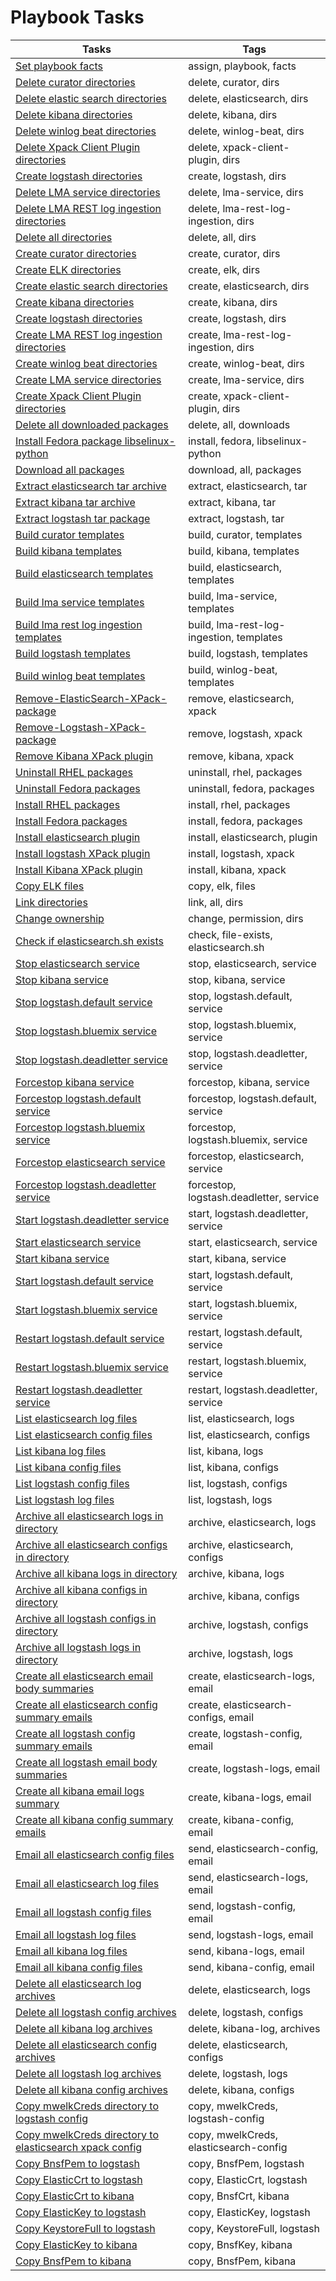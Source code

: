 # Playbook Tasks

| Tasks | Tags |
| ----- | ---- |
|[Set playbook facts](tasks/assign-playbook-facts.json)|assign, playbook, facts|
|[Delete curator directories](tasks/delete-curator-dirs.json)|delete, curator, dirs|
|[Delete elastic search directories](tasks/delete-elasticsearch-dirs.json)|delete, elasticsearch, dirs|
|[Delete kibana directories](tasks/delete-kibana-dirs.json)|delete, kibana, dirs|
|[Delete winlog beat directories](tasks/delete-winlog-beat-dirs.json)|delete, winlog-beat, dirs|
|[Delete Xpack Client Plugin directories](tasks/delete-xpack-client-plugin-dirs.json)|delete, xpack-client-plugin, dirs|
|[Create logstash directories](tasks/create-logstash-dirs.json)|create, logstash, dirs|
|[Delete LMA service directories](tasks/delete-lma-service-dirs.json)|delete, lma-service, dirs|
|[Delete LMA REST log ingestion directories](tasks/delete-lma-rest-log-ingestion-dirs.json)|delete, lma-rest-log-ingestion, dirs|
|[Delete all directories](tasks/delete-all-dirs.json)|delete, all, dirs|
|[Create curator directories](tasks/create-curator-dirs.json)|create, curator, dirs|
|[Create ELK directories](tasks/create-elk-dirs.json)|create, elk, dirs|
|[Create elastic search directories](tasks/create-elasticsearch-dirs.json)|create, elasticsearch, dirs|
|[Create kibana directories](tasks/create-kibana-dirs.json)|create, kibana, dirs|
|[Create logstash directories](tasks/create-logstash-dirs.json)|create, logstash, dirs|
|[Create LMA REST log ingestion directories](tasks/create-lma-rest-log-ingestion-dirs.json)|create, lma-rest-log-ingestion, dirs|
|[Create winlog beat directories](tasks/create-winlog-beat-dirs.json)|create, winlog-beat, dirs|
|[Create LMA service directories](tasks/create-lma-service-dirs.json)|create, lma-service, dirs|
|[Create Xpack Client Plugin directories](tasks/create-xpack-client-plugin-dirs.json)|create, xpack-client-plugin, dirs|
|[Delete all downloaded packages](tasks/delete-all-downloads.json)|delete, all, downloads|
|[Install Fedora package libselinux-python](tasks/install-fedora-libselinux-python.json)|install, fedora, libselinux-python|
|[Download all packages](tasks/download-all-packages.json)|download, all, packages|
|[Extract elasticsearch tar archive](tasks/extract-elasticsearch-tar.json)|extract, elasticsearch, tar|
|[Extract kibana tar archive](tasks/extract-kibana-tar.json)|extract, kibana, tar|
|[Extract logstash tar package](tasks/extract-logstash-tar.json)|extract, logstash, tar|
|[Build curator templates](tasks/build-curator-templates.json)|build, curator, templates|
|[Build kibana templates](tasks/build-kibana-templates.json)|build, kibana, templates|
|[Build elasticsearch templates](tasks/build-elasticsearch-templates.json)|build, elasticsearch, templates|
|[Build lma service templates](tasks/build-lma-service-templates.json)|build, lma-service, templates|
|[Build lma rest log ingestion templates](tasks/build-lma-rest-log-ingestion-templates.json)|build, lma-rest-log-ingestion, templates|
|[Build logstash templates](tasks/build-logstash-templates.json)|build, logstash, templates|
|[Build winlog beat templates](tasks/build-winlog-beat-templates.json)|build, winlog-beat, templates|
|[Remove-ElasticSearch-XPack-package](tasks/remove-elasticsearch-xpack.json)|remove, elasticsearch, xpack|
|[Remove-Logstash-XPack-package](tasks/remove-logstash-xpack.json)|remove, logstash, xpack|
|[Remove Kibana XPack plugin](tasks/remove-kibana-xpack.json)|remove, kibana, xpack|
|[Uninstall RHEL packages](tasks/uninstall-rhel-packages.json)|uninstall, rhel, packages|
|[Uninstall Fedora packages](tasks/uninstall-fedora-packages.json)|uninstall, fedora, packages|
|[Install RHEL packages](tasks/install-rhel-packages.json)|install, rhel, packages|
|[Install Fedora packages](tasks/install-fedora-packages.json)|install, fedora, packages|
|[Install elasticsearch plugin](tasks/install-elasticsearch-plugin.json)|install, elasticsearch, plugin|
|[Install logstash XPack plugin](tasks/install-logstash-xpack.json)|install, logstash, xpack|
|[Install Kibana XPack plugin](tasks/install-kibana-xpack.json)|install, kibana, xpack|
|[Copy ELK files](tasks/copy-elk-files.json)|copy, elk, files|
|[Link directories](tasks/link-all-dirs.json)|link, all, dirs|
|[Change ownership](tasks/change-permission-dirs.json)|change, permission, dirs|
|[Check if elasticsearch.sh exists](tasks/check-file-exists-elasticsearch.sh.json)|check, file-exists, elasticsearch.sh|
|[Stop elasticsearch service](tasks/stop-elasticsearch-service.json)|stop, elasticsearch, service|
|[Stop kibana service](tasks/stop-kibana-service.json)|stop, kibana, service|
|[Stop logstash.default service](tasks/stop-logstash.default-service.json)|stop, logstash.default, service|
|[Stop logstash.bluemix service](tasks/stop-logstash.bluemix-service.json)|stop, logstash.bluemix, service|
|[Stop logstash.deadletter service](tasks/stop-logstash.deadletter-service.json)|stop, logstash.deadletter, service|
|[Forcestop kibana service](tasks/forcestop-kibana-service.json)|forcestop, kibana, service|
|[Forcestop logstash.default service](tasks/forcestop-logstash.default-service.json)|forcestop, logstash.default, service|
|[Forcestop logstash.bluemix service](tasks/forcestop-logstash.bluemix-service.json)|forcestop, logstash.bluemix, service|
|[Forcestop elasticsearch service](tasks/forcestop-elasticsearch-service.json)|forcestop, elasticsearch, service|
|[Forcestop logstash.deadletter service](tasks/forcestop-logstash.deadletter-service.json)|forcestop, logstash.deadletter, service|
|[Start logstash.deadletter service](tasks/start-logstash.deadletter-service.json)|start, logstash.deadletter, service|
|[Start elasticsearch service](tasks/start-elasticsearch-service.json)|start, elasticsearch, service|
|[Start kibana service](tasks/start-kibana-service.json)|start, kibana, service|
|[Start logstash.default service](tasks/start-logstash.default-service.json)|start, logstash.default, service|
|[Start logstash.bluemix service](tasks/start-logstash.bluemix-service.json)|start, logstash.bluemix, service|
|[Restart logstash.default service](tasks/restart-logstash.default-service.json)|restart, logstash.default, service|
|[Restart logstash.bluemix service](tasks/restart-logstash.bluemix-service.json)|restart, logstash.bluemix, service|
|[Restart logstash.deadletter service](tasks/restart-logstash.deadletter-service.json)|restart, logstash.deadletter, service|
|[List elasticsearch log files](tasks/list-elasticsearch-logs.json)|list, elasticsearch, logs|
|[List elasticsearch config files](tasks/list-elasticsearch-configs.json)|list, elasticsearch, configs|
|[List kibana log files](tasks/list-kibana-logs.json)|list, kibana, logs|
|[List kibana config files](tasks/list-kibana-configs.json)|list, kibana, configs|
|[List logstash config files](tasks/list-logstash-configs.json)|list, logstash, configs|
|[List logstash log files](tasks/list-logstash-logs.json)|list, logstash, logs|
|[Archive all elasticsearch logs in directory](tasks/archive-elasticsearch-logs.json)|archive, elasticsearch, logs|
|[Archive all elasticsearch configs in directory](tasks/archive-elasticsearch-configs.json)|archive, elasticsearch, configs|
|[Archive all kibana logs in directory](tasks/archive-kibana-logs.json)|archive, kibana, logs|
|[Archive all kibana configs in directory](tasks/archive-kibana-configs.json)|archive, kibana, configs|
|[Archive all logstash configs in directory](tasks/archive-logstash-configs.json)|archive, logstash, configs|
|[Archive all logstash logs in directory](tasks/archive-logstash-logs.json)|archive, logstash, logs|
|[Create all elasticsearch email body summaries](tasks/create-elasticsearch-logs-email.json)|create, elasticsearch-logs, email|
|[Create all elasticsearch config summary emails](tasks/create-elasticsearch-configs-email.json)|create, elasticsearch-configs, email|
|[Create all logstash config summary emails](tasks/create-logstash-config-email.json)|create, logstash-config, email|
|[Create all logstash email body summaries](tasks/create-logstash-logs-email.json)|create, logstash-logs, email|
|[Create all kibana email logs summary](tasks/create-kibana-logs-email.json)|create, kibana-logs, email|
|[Create all kibana config summary emails](tasks/create-kibana-config-email.json)|create, kibana-config, email|
|[Email all elasticsearch config files](tasks/send-elasticsearch-config-email.json)|send, elasticsearch-config, email|
|[Email all elasticsearch log files](tasks/send-elasticsearch-logs-email.json)|send, elasticsearch-logs, email|
|[Email all logstash config files](tasks/send-logstash-config-email.json)|send, logstash-config, email|
|[Email all logstash log files](tasks/send-logstash-logs-email.json)|send, logstash-logs, email|
|[Email all kibana log files](tasks/send-kibana-logs-email.json)|send, kibana-logs, email|
|[Email all kibana config files](tasks/send-kibana-config-email.json)|send, kibana-config, email|
|[Delete all elasticsearch log archives](tasks/delete-elasticsearch-logs.json)|delete, elasticsearch, logs|
|[Delete all logstash config archives](tasks/delete-logstash-configs.json)|delete, logstash, configs|
|[Delete all kibana log archives](tasks/delete-kibana-log-archives.json)|delete, kibana-log, archives|
|[Delete all elasticsearch config archives](tasks/delete-elasticsearch-configs.json)|delete, elasticsearch, configs|
|[Delete all logstash log archives](tasks/delete-logstash-logs.json)|delete, logstash, logs|
|[Delete all kibana config archives](tasks/delete-kibana-configs.json)|delete, kibana, configs|
|[Copy mwelkCreds directory to logstash config](tasks/copy-mwelkCreds-logstash-config.json)|copy, mwelkCreds, logstash-config|
|[Copy mwelkCreds directory to elasticsearch xpack config](tasks/copy-mwelkCreds-elasticsearch-config.json)|copy, mwelkCreds, elasticsearch-config|
|[Copy BnsfPem to logstash](tasks/copy-BnsfPem-logstash.json)|copy, BnsfPem, logstash|
|[Copy ElasticCrt to logstash](tasks/copy-ElasticCrt-logstash.json)|copy, ElasticCrt, logstash|
|[Copy ElasticCrt to kibana](tasks/copy-BnsfCrt-kibana.json)|copy, BnsfCrt, kibana|
|[Copy ElasticKey to logstash](tasks/copy-ElasticKey-logstash.json)|copy, ElasticKey, logstash|
|[Copy KeystoreFull to logstash](tasks/copy-KeystoreFull-logstash.json)|copy, KeystoreFull, logstash|
|[Copy ElasticKey to kibana](tasks/copy-BnsfKey-kibana.json)|copy, BnsfKey, kibana|
|[Copy BnsfPem to kibana](tasks/copy-BnsfPem-kibana.json)|copy, BnsfPem, kibana|
